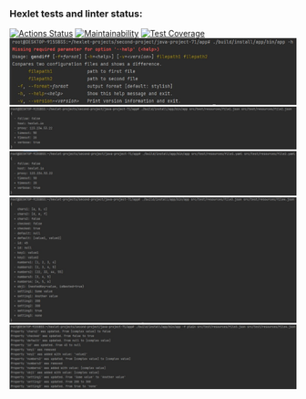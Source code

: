 ### Hexlet tests and linter status:
[![Actions Status](https://github.com/ArtSV86/java-project-71/workflows/hexlet-check/badge.svg)](https://github.com/ArtSV86/java-project-71/actions)
[![Maintainability](https://api.codeclimate.com/v1/badges/fd43e92475f70c849ce3/maintainability)](https://codeclimate.com/github/ArtSV86/java-project-71/maintainability)
[![Test Coverage](https://api.codeclimate.com/v1/badges/fd43e92475f70c849ce3/test_coverage)](https://codeclimate.com/github/ArtSV86/java-project-71/test_coverage)
![Screenshot 1](https://github.com/ArtSV86/java-project-71/blob/main/Screenshots/Screenshot%201.jpg)
![Screenshot 2](https://github.com/ArtSV86/java-project-71/blob/main/Screenshots/Screenshot%202.jpg)
![Screenshot 3](https://github.com/ArtSV86/java-project-71/blob/main/Screenshots/Screenshot%203.jpg)
![Screenshot 4](https://github.com/ArtSV86/java-project-71/blob/main/Screenshots/Screenshot%204.jpg)
![Screenshot 5](https://github.com/ArtSV86/java-project-71/blob/main/Screenshots/Screenshot%205.jpg)
